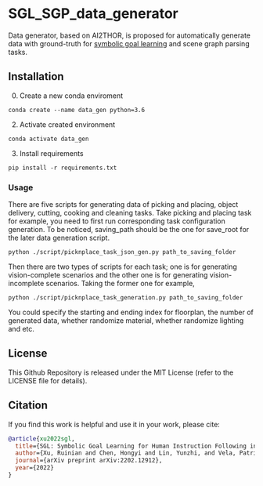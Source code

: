 # SGL_SGP_data_generator
Data generator, based on AI2THOR, is proposed for automatically generate data with ground-truth for [symbolic goal learning](https://github.com/ivalab/mmf) and scene graph parsing tasks.

## Installation
0. Create a new conda enviroment
```
conda create --name data_gen python=3.6
```
2. Activate created environment
```
conda activate data_gen
```
3. Install requirements
```
pip install -r requirements.txt
```

### Usage
There are five scripts for generating data of picking and placing, object delivery, cutting, cooking and cleaning tasks. Take picking and placing task for example,
you need to first run corresponding task configuration generation. To be noticed, saving_path should be the one for save_root for the later data generation script.
```
python ./script/picknplace_task_json_gen.py path_to_saving_folder
```
Then there are two types of scripts for each task; one is for generating vision-complete scenarios and the other one is for generating vision-incomplete scenarios.
Taking the former one for example,
```
python ./script/picknplace_task_generation.py path_to_saving_folder
```
You could specify the starting and ending index for floorplan, the number of generated data, whether randomize material, whether randomize lighting and etc. 

## License
This Github Repository is released under the MIT License (refer to the LICENSE file for details).

## Citation

If you find this work is helpful and use it in your work, please cite:

```bibtex
@article{xu2022sgl,
  title={SGL: Symbolic Goal Learning for Human Instruction Following in Robot Manipulation},
  author={Xu, Ruinian and Chen, Hongyi and Lin, Yunzhi, and Vela, Patricio A},
  journal={arXiv preprint arXiv:2202.12912},
  year={2022}
}
```
